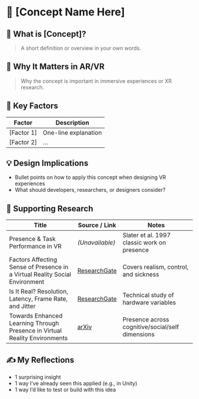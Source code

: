 # 📘 [Concept Name Here]

## 🧠 What is [Concept]?
> A short definition or overview in your own words.

## 🎯 Why It Matters in AR/VR
> Why the concept is important in immersive experiences or XR research.

## 🔬 Key Factors
| Factor                     | Description                                                                 |
|----------------------------|-----------------------------------------------------------------------------|
| [Factor 1]                | One-line explanation                                                        |
| [Factor 2]                | …                                                                            |

## 💡 Design Implications
- Bullet points on how to apply this concept when designing VR experiences
- What should developers, researchers, or designers consider?

## 📄 Supporting Research
| Title                                                                                     | Source / Link                                                                                         | Notes |
|-------------------------------------------------------------------------------------------|--------------------------------------------------------------------------------------------------------|-------|
| Presence & Task Performance in VR                                                         | _(Unavailable)_                                                                                       | Slater et al. 1997 classic work on presence |
| Factors Affecting Sense of Presence in a Virtual Reality Social Environment               | [ResearchGate](https://www.researchgate.net/publication/331335083_...)                                | Covers realism, control, and sickness |
| Is It Real? Resolution, Latency, Frame Rate, and Jitter                                   | [ResearchGate](https://www.researchgate.net/publication/337110321_...)                                | Technical study of hardware variables |
| Towards Enhanced Learning Through Presence in Virtual Reality Environments                | [arXiv](https://arxiv.org/abs/2504.13845)                                                              | Presence across cognitive/social/self dimensions |

## ✍️ My Reflections
- 1 surprising insight
- 1 way I’ve already seen this applied (e.g., in Unity)
- 1 way I’d like to test or build with this idea
